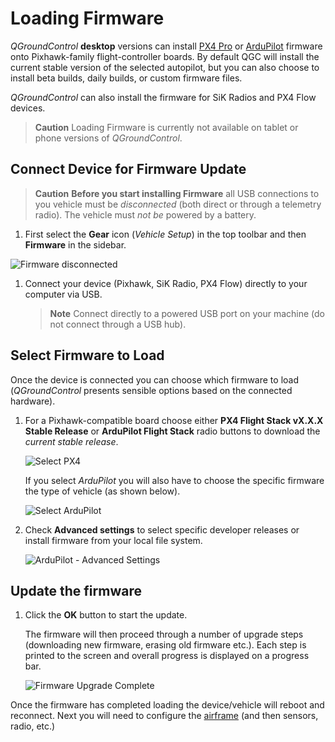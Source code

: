 # Loading Firmware

*QGroundControl* **desktop** versions can install [PX4 Pro](http://px4.io/) or [ArduPilot](http://ardupilot.com) firmware onto Pixhawk-family flight-controller boards. By default QGC will install the current stable version of the selected autopilot, but you can also choose to install beta builds, daily builds, or custom firmware files. 

*QGroundControl* can also install the firmware for SiK Radios and PX4 Flow devices.

> **Caution** Loading Firmware is currently not available on tablet or phone versions of *QGroundControl*.


## Connect Device for Firmware Update

> **Caution** **Before you start installing Firmware** all USB connections to you vehicle must be *disconnected* (both direct or through a telemetry radio). The vehicle must *not be* powered by a battery.

1. First select the **Gear** icon (*Vehicle Setup*) in the top toolbar and then **Firmware** in the sidebar. 

  ![Firmware disconnected](../../assets/setup/firmware/firmware_disconnected.jpg)

1. Connect your device (Pixhawk, SiK Radio, PX4 Flow) directly to your computer via USB. 

   > **Note** Connect directly to a powered USB port on your machine (do not connect through a USB hub).


## Select Firmware to Load

Once the device is connected you can choose which firmware to load (*QGroundControl* presents sensible options based on the connected hardware). 

1. For a Pixhawk-compatible board choose either **PX4 Flight Stack vX.X.X Stable Release** or **ArduPilot Flight Stack** radio buttons to download the *current stable release*.

   ![Select PX4](../../assets/setup/firmware/firmware_select_default_px4.jpg)

   If you select *ArduPilot* you will also have to choose the specific firmware the type of vehicle (as shown below).
   
   ![Select ArduPilot](../../assets/setup/firmware/firmware_selection_ardupilot.jpg)
1. Check **Advanced settings** to select specific developer releases or install firmware from your local file system.

   ![ArduPilot - Advanced Settings](../../assets/setup/firmware/firmware_selection_advanced_settings.jpg)
   

## Update the firmware

1. Click the **OK** button to start the update.

   The firmware will then proceed through a number of upgrade steps (downloading new firmware, erasing old firmware etc.). 
   Each step is printed to the screen and overall progress is displayed on a progress bar.

   ![Firmware Upgrade Complete](../../assets/setup/firmware/firmware_upgrade_complete.jpg)

Once the firmware has completed loading the device/vehicle will reboot and reconnect. 
Next you will need to configure the [airframe](../SetupView/Airframe.md) (and then sensors, radio, etc.)

